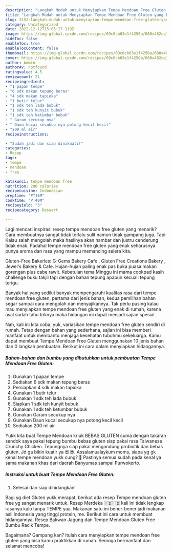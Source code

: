 ```yaml
---
description: "Langkah Mudah untuk Menyiapkan Tempe Mendoan Free Gluten yang Enak, Buat Buka Puasa Menggugah Selera"
title: "Langkah Mudah untuk Menyiapkan Tempe Mendoan Free Gluten yang Enak, Buat Buka Puasa Menggugah Selera"
slug: 3152-langkah-mudah-untuk-menyiapkan-tempe-mendoan-free-gluten-yang-enak-buat-buka-puasa-menggugah-selera
category: Uncategorized
date: 2022-12-12T15:05:27.119Z
image: https://img-global.cpcdn.com/recipes/09c0cb03e1f4250a/680x482cq70/tempe-mendoan-free-gluten-foto-resep-utama.jpg
hideToc: false
enableToc: true
enableTocContent: false
thumbnail: https://img-global.cpcdn.com/recipes/09c0cb03e1f4250a/680x482cq70/tempe-mendoan-free-gluten-foto-resep-utama.jpg
cover: https://img-global.cpcdn.com/recipes/09c0cb03e1f4250a/680x482cq70/tempe-mendoan-free-gluten-foto-resep-utama.jpg
author: Admin
authorAv: notfound
ratingvalue: 4.5
reviewcount: 21
recipeingredient:
- "1 papan tempe"
- "6 sdk makan tepung beras"
- "4 sdk makan tapioka"
- "1 butir telur"
- "1 sdk teh lada bubuk"
- "1 sdk teh kunyit bubuk"
- "1 sdk teh ketumbar bubuk"
- " Garam secukup nya"
- " Daun kucai secukup nya potong kecil kecil"
- "200 ml air"
recipeinstructions:

- "Sudah jadi dan siap dinikmati!"
categories:
- Resep
tags:
- tempe
- mendoan
- free

katakunci: tempe mendoan free 
nutrition: 290 calories
recipecuisine: Indonesian
preptime: "PT16M"
cooktime: "PT40M"
recipeyield: "3"
recipecategory: Dessert

---
```



Lagi mencari inspirasi resep tempe mendoan free gluten yang menarik? Cara membuatnya sangat tidak terlalu sulit namun tidak gampang juga. Tapi Kalau salah mengolah maka hasilnya akan hambar dan justru cenderung tidak enak. Padahal tempe mendoan free gluten yang enak seharusnya punya aroma dan rasa yang mampu memancing selera kita.


Gluten-Free Bakeries: G-Gems Bakery Cafe , Gluten Free Creations Bakery , Jewel&#39;s Bakery &amp; Cafe. Hujan-hujan paling enak pas buka puasa makan gorengan plus cabe rawit. Kebetulan tema Minggu ini mama cookpad kasih challenge buku takjil tapi dengan bahan tepung apapun kecuali tepung terigu.

Banyak hal yang sedikit banyak mempengaruhi kualitas rasa dari tempe mendoan free gluten, pertama dari jenis bahan, kedua pemilihan bahan segar sampai cara mengolah dan menyajikannya. Tak perlu pusing kalau mau menyiapkan tempe mendoan free gluten yang enak di rumah, karena asal sudah tahu triknya maka hidangan ini dapat menjadi sajian spesial.


Nah, kali ini kita coba, yuk, variasikan tempe mendoan free gluten sendiri di rumah. Tetap dengan bahan yang sederhana, sajian ini bisa memberi manfaat untuk membantu menjaga kesehatan tubuhmu sekeluarga. Kamu dapat membuat Tempe Mendoan Free Gluten menggunakan 10 jenis bahan dan 0 langkah pembuatan. Berikut ini cara dalam menyiapkan hidangannya.

<!--inarticleads1-->

##### Bahan-bahan dan bumbu yang dibutuhkan untuk pembuatan Tempe Mendoan Free Gluten:

1. Gunakan 1 papan tempe
1. Sediakan 6 sdk makan tepung beras
1. Persiapkan 4 sdk makan tapioka
1. Gunakan 1 butir telur
1. Gunakan 1 sdk teh lada bubuk
1. Siapkan 1 sdk teh kunyit bubuk
1. Gunakan 1 sdk teh ketumbar bubuk
1. Gunakan  Garam secukup nya
1. Gunakan  Daun kucai secukup nya potong kecil kecil
1. Sediakan 200 ml air


Yukk kita buat Tempe Mendoan kriuk BEBAS GLUTEN cuma dengan takaran sendok saya pakai tepung bumbu bebas gluten siap pakai rasa Taiwanese Crunchy Chicken. Tepungnya siap pakai mengandung probiotik dan bebas gluten. Jd ga bikin kuatir ya 😍😍. Assalamualaykum moms, siapa yg gk kenal tempe mendoan yukk cung? 🤭 Pastinya semua sudah pada kenal ya sama makanan khas dari daerah Banyumas sampai Purwokerto. 

<!--inarticleads2-->

##### Instruksi untuk buat Tempe Mendoan Free Gluten:


1. Selesai dan siap dihidangkan!

Bagi yg diet Gluten yukk merapat, berikut ada resep Tempe mendoan gluten free yg sangat menarik untuk. Resep Merdeka 🇮🇩🇮🇩 kali ini tidak lengkap rasanya kalo tanpa TEMPE yaa. Makanan satu ini bener-bener jadi makanan asli Indonesia yang tinggi protein, me. Berikut ini cara untuk membuat hidangannya. Resep Bakwan Jagung dan Tempe Mendoan Gluten Free Bumbu Racik Tempe. 

Bagaimana? Gampang kan? Itulah cara menyiapkan tempe mendoan free gluten yang bisa kamu praktikkan di rumah. Semoga bermanfaat dan selamat mencoba!
